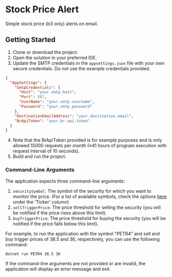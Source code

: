 # Stock Price Alert
Simple stock price (b3 only) alerts on email.

## Getting Started

1. Clone or download the project.
2. Open the solution in your preferred IDE.
3. Update the SMTP credentials in the `appsettings.json` file with your own secure credentials. Do not use the example credentials provided.

```json
{
  "AppSettings": {
    "SmtpCredentials": {
      "Host": "your.smtp.host",
      "Port": 587,
      "UserName": "your.smtp.username",
      "Password": "your.smtp.password"
    },
    "DestinationEmailAddress": "your.destination.email",
    "BrApiToken": "your.br.api.token"
  }
}
```

4. Note that the BrApiToken provided is for example purposes and is only allowed 15000 requests per month (≈41 hours of program execution with request interval of 10 seconds).
5. Build and run the project. 


### Command-Line Arguments

The application expects three command-line arguments:

1. `securitySymbol`: The symbol of the security for which you want to monitor the price. (For a list of available symbols, check the options [here](https://www.dadosdemercado.com.br/acoes) under the 'Ticker' column)
2. `sellTriggerPrice`: The price threshold for selling the security (you will be notified if the price rises above this limit).
3. `buyTriggerPrice`: The price threshold for buying the security (you will be notified if the price falls below this limit).

For example, to run the application with the symbol "PETR4" and sell and buy trigger prices of 38.5 and 36, respectively, you can use the following command:

```
dotnet run PETR4 38.5 36
```

If the command-line arguments are not provided or are invalid, the application will display an error message and exit.
